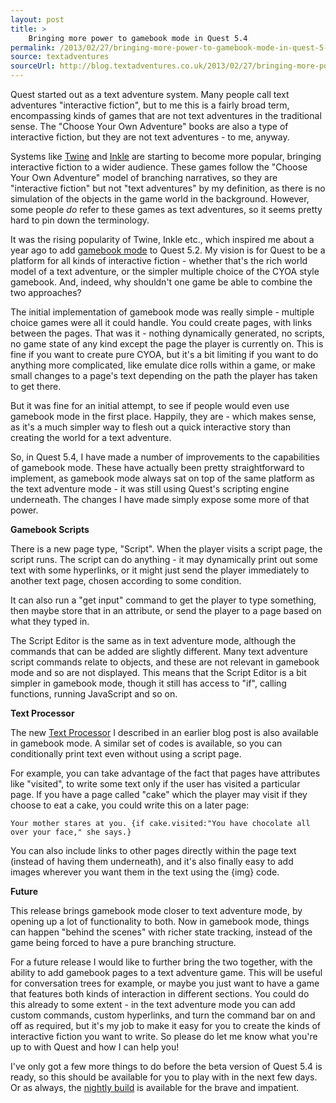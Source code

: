 ```yaml
---
layout: post
title: >
    Bringing more power to gamebook mode in Quest 5.4
permalink: /2013/02/27/bringing-more-power-to-gamebook-mode-in-quest-5-4
source: textadventures
sourceUrl: http://blog.textadventures.co.uk/2013/02/27/bringing-more-power-to-gamebook-mode-in-quest-5-4/
---
```

Quest started out as a text adventure system. Many people call text adventures "interactive fiction", but to me this is a fairly broad term, encompassing kinds of games that are not text adventures in the traditional sense. The "Choose Your Own Adventure" books are also a type of interactive fiction, but they are not text adventures - to me, anyway.

Systems like <a href="http://www.gimcrackd.com/etc/src/">Twine</a> and <a href="http://www.inklestudios.com/">Inkle</a> are starting to become more popular, bringing interactive fiction to a wider audience. These games follow the "Choose Your Own Adventure" model of branching narratives, so they are "interactive fiction" but not "text adventures" by my definition, as there is no simulation of the objects in the game world in the background. However, some people <em>do</em> refer to these games as text adventures, so it seems pretty hard to pin down the terminology.

It was the rising popularity of Twine, Inkle etc., which inspired me about a year ago to add <a title="Gamebook mode (&quot;Choose Your Own Adventure&quot;) in Quest 5.2" href="/2012/01/16/gamebook-mode-choose-your-own-adventure-in-quest-5-2/">gamebook mode</a> to Quest 5.2. My vision is for Quest to be a platform for all kinds of interactive fiction - whether that's the rich world model of a text adventure, or the simpler multiple choice of the CYOA style gamebook. And, indeed, why shouldn't one game be able to combine the two approaches?

The initial implementation of gamebook mode was really simple - multiple choice games were all it could handle. You could create pages, with links between the pages. That was it - nothing dynamically generated, no scripts, no game state of any kind except the page the player is currently on. This is fine if you want to create pure CYOA, but it's a bit limiting if you want to do anything more complicated, like emulate dice rolls within a game, or make small changes to a page's text depending on the path the player has taken to get there.

But it was fine for an initial attempt, to see if people would even use gamebook mode in the first place. Happily, they are - which makes sense, as it's a much simpler way to flesh out a quick interactive story than creating the world for a text adventure.

So, in Quest 5.4, I have made a number of improvements to the capabilities of gamebook mode. These have actually been pretty straightforward to implement, as gamebook mode always sat on top of the same platform as the text adventure mode - it was still using Quest's scripting engine underneath. The changes I have made simply expose some more of that power.

<strong>Gamebook Scripts</strong>

There is a new page type, "Script". When the player visits a script page, the script runs. The script can do anything - it may dynamically print out some text with some hyperlinks, or it might just send the player immediately to another text page, chosen according to some condition.

It can also run a "get input" command to get the player to type something, then maybe store that in an attribute, or send the player to a page based on what they typed in.

The Script Editor is the same as in text adventure mode, although the commands that can be added are slightly different. Many text adventure script commands relate to objects, and these are not relevant in gamebook mode and so are not displayed. This means that the Script Editor is a bit simpler in gamebook mode, though it still has access to "if", calling functions, running JavaScript and so on.

<strong>Text Processor</strong>

The new <a title="Quest 5.4 Text Processor – easier adaptive text and links" href="/2013/02/27/quest-5-4-text-processor-easier-adaptive-text-and-links/">Text Processor</a> I described in an earlier blog post is also available in gamebook mode. A similar set of codes is available, so you can conditionally print text even without using a script page.

For example, you can take advantage of the fact that pages have attributes like "visited", to write some text only if the user has visited a particular page. If you have a page called "cake" which the player may visit if they choose to eat a cake, you could write this on a later page:

    Your mother stares at you. {if cake.visited:"You have chocolate all over your face," she says.}

You can also include links to other pages directly within the page text (instead of having them underneath), and it's also finally easy to add images wherever you want them in the text using the {img} code.

<strong>Future</strong>

This release brings gamebook mode closer to text adventure mode, by opening up a lot of functionality to both. Now in gamebook mode, things can happen "behind the scenes" with richer state tracking, instead of the game being forced to have a pure branching structure.

For a future release I would like to further bring the two together, with the ability to add gamebook pages to a text adventure game. This will be useful for conversation trees for example, or maybe you just want to have a game that features both kinds of interaction in different sections. You could do this already to some extent - in the text adventure mode you can add custom commands, custom hyperlinks, and turn the command bar on and off as required, but it's my job to make it easy for you to create the kinds of interactive fiction you want to write. So please do let me know what you're up to with Quest and how I can help you!

I've only got a few more things to do before the beta version of Quest 5.4 is ready, so this should be available for you to play with in the next few days. Or as always, the <a href="http://quest.codeplex.com/releases/view/82308">nightly build</a> is available for the brave and impatient.